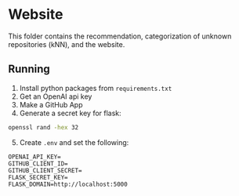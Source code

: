 # Website

This folder contains the recommendation, categorization of unknown
repositories (kNN), and the website.

## Running
 1. Install python packages from `requirements.txt`
 2. Get an OpenAI api key
 3. Make a GitHub App
 4. Generate a secret key for flask:
```bash
openssl rand -hex 32
```
 5. Create `.env` and set the following:
```env
OPENAI_API_KEY=
GITHUB_CLIENT_ID=
GITHUB_CLIENT_SECRET=
FLASK_SECRET_KEY=
FLASK_DOMAIN=http://localhost:5000
```
